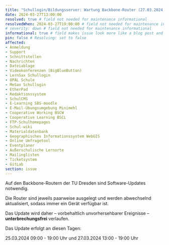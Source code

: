 ```yaml
---
title: "Schullogin/Bildungsserver: Wartung Backbone-Router (27.03.2024, 13:00 - 19:00 Uhr)"
date: 2024-03-27T13:00:00
resolved: true # field not needed for maintenance informational
resolvedWhen: 2024-03-27T19:00:00 # field not needed for maintenance informational
# severity: down # field not needed for maintenance informational
informational: true # field makes issue look more like a blog post and removes any references to downtime length
pin: false # Resolving: set to false
affected:
- Anmeldung
- Support
- Schnittstellen
- Nachrichten
- Dateiablage
- Videokonferenzen (BigBlueButton)
- LernSax Schullogin
- OPAL Schule
- MeSax Schullogin
- EtherPad
- Redaktionssystem
- SchulCMS
- E-Learning SBS-moodle
- E-Mail-Übungsumgebung Minimehl
- Cooperative Working BSCW
- Cooperative Learning BSCL
- FTP-Schulhomepages
- Schul-wiki
- Materialdatenbank
- Geographisches Informationssystem WebGIS
- Online Umfragetool
- Eventplaner
- Außerschulische Lernorte
- Mailinglisten
- Ticketsystem
- GitLab
section: issue
---
```


Auf den Backbone-Routern der TU Dresden sind Software-Updates notwendig.

Die Router sind jeweils paarweise ausgelegt und werden abwechselnd aktualisiert, sodass immer ein Gerät verfügbar ist.

Das Update wird daher – vorbehaltlich unvorhersehbarer Ereignisse – **unterbrechungsfrei** verlaufen.

Das Update erfolgt an diesen Tagen:

25.03.2024 09:00 - 19:00 Uhr und
27.03.2024 13:00 - 19:00 Uhr
